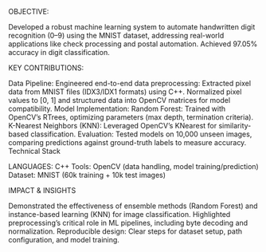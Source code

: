 OBJECTIVE:

Developed a robust machine learning system to automate handwritten digit recognition (0–9) using the MNIST dataset, addressing real-world applications like check processing and postal automation. Achieved 97.05% accuracy in digit classification.

KEY CONTRIBUTIONS:

Data Pipeline: Engineered end-to-end data preprocessing:
Extracted pixel data from MNIST files (IDX3/IDX1 formats) using C++.
Normalized pixel values to [0, 1] and structured data into OpenCV matrices for model compatibility.
Model Implementation:
Random Forest: Trained with OpenCV’s RTrees, optimizing parameters (max depth, termination criteria).
K-Nearest Neighbors (KNN): Leveraged OpenCV’s KNearest for similarity-based classification.
Evaluation: Tested models on 10,000 unseen images, comparing predictions against ground-truth labels to measure accuracy.
Technical Stack

LANGUAGES: C++
Tools: OpenCV (data handling, model training/prediction)
Dataset: MNIST (60k training + 10k test images)

IMPACT & INSIGHTS

Demonstrated the effectiveness of ensemble methods (Random Forest) and instance-based learning (KNN) for image classification.
Highlighted preprocessing’s critical role in ML pipelines, including byte decoding and normalization.
Reproducible design: Clear steps for dataset setup, path configuration, and model training.
